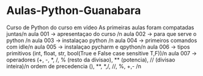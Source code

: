 # Aulas-Python-Guanabara
Curso de Python do curso em vídeo
 As primeiras aulas foram compatadas juntas/n
 aula 001 -> apresentaçao do curso /n
 aula 002 -> para que serve o python /n
 aula 003 -> instalaçao python /n
 aula 004 -> primeiros comandos com idle/n
 aula 005 -> instalaçao pycharm e qpython/n
 aula 006 -> tipos primitivos (int, float, str, bool(True e False case sensitive T,F))/n
 aula 007 -> operadores (+, -, *, /, % (resto da divisao), ** (potencia), // (divisao inteira)/n
 ordem de precedencia (), **, *,/, //, %, +,- /n

